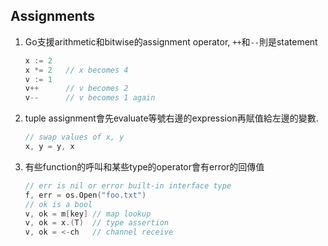 ## Assignments
1. Go支援arithmetic和bitwise的assignment operator, `++`和`--`則是statement
   ```go
   x := 2
   x *= 2   // x becomes 4
   v := 1
   v++      // v becomes 2
   v--      // v becomes 1 again
   ```
2. tuple assignment會先evaluate等號右邊的expression再賦值給左邊的變數.
   ```go
   // swap values of x, y
   x, y = y, x
   ```
3. 有些function的呼叫和某些type的operator會有error的回傳值
   ```go
   // err is nil or error built-in interface type
   f, err = os.Open("foo.txt")
   // ok is a bool
   v, ok = m[key] // map lookup
   v, ok = x.(T)  // type assertion
   v, ok = <-ch   // channel receive
   ```
